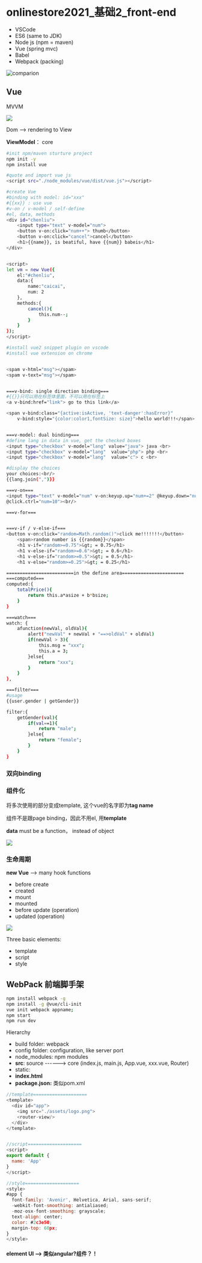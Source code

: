 # onlinestore2021\_基础2\_front-end

* VSCode
* ES6  (same to JDK)
* Node js (npm = maven)
* Vue (spring mvc)
* Babel
* Webpack (packing)

![comparion](<../.gitbook/assets/image (58).png>)

## Vue

MVVM

![](<../.gitbook/assets/image (59).png>)

Dom --> rendering to View

**ViewModel**： core

```bash
#init npm/maven sturture project
npm init -y
npm install vue

#quote and import vue js
<script src="./node_modules/vue/dist/vue.js"></script>

#create Vue
#binding with model: id="xxx"
#{{xx}} : use vue
#v-on / v-model / self-define
#el, data, methods
<div id="chenliu">
    <input type="text" v-model="num">
    <button v-on:click="num++"> thumb</button>
    <button v-on:click="cancel">cancel</button>
    <h1>{{name}}, is beatiful, have {{num}} babeis</h1>
</div>


<script>
let vm = new Vue({
    el:"#chenliu",
    data:{
        name:"caicai",
        num: 2
    },
    methods:{
        cancel(){
            this.num--;
        }
    }
});
</script>

#install vue2 snippet plugin on vscode
#install vue extension on chrome


<spam v-html="msg"></spam>
<spam v-text="msg"></spam>


===v-bind: single direction binding===
#{{}}只可以用在标签体里面，不可以用在标签上
<a v-bind:href="link"> go to this link</a>

<span v-bind:class="{active:isActive, 'text-danger':hasError}"
    v-bind:style="{color:color1,fontSize: size}">hello world!!!</span>


===v-model: dual binding===
#define lang in data in vue, get the checked boxes
<input type="checkbox" v-model="lang" value="java"> java <br>
<input type="checkbox" v-model="lang"  value="php"> php <br>
<input type="checkbox" v-model="lang"  value="c"> c <br>

#display the choices
your choices:<br/>
{{lang.join(",")}}

===v-on===
<input type="text" v-model="num" v-on:keyup.up="num+=2" @keyup.down="num-=2"
@click.ctrl="num=10"><br/>

===v-for===


===v-if / v-else-if===
<button v-on:click="random=Math.random()">click me!!!!!!!</button>
    <span>random number is {{random}}</span>
    <h1 v-if="random>=0.75">&gt; = 0.75</h1>
    <h1 v-else-if="random>=0.6">&gt; = 0.6</h1>
    <h1 v-else-if="random>=0.5">&gt; = 0.5</h1>
    <h1 v-else="random>=0.25">&gt; = 0.25</h1>

=========================in the define area=======================
===computed===
computed:{
    totalPrice(){
        return this.a*asize + b*bsize;
    }
}

===watch===
watch: {
    afunction(newVal, oldVal){
        alert("newVal" + newVal + "==>oldVal" + oldVal)
        if(newVal > 3){
            this.msg = "xxx";
            this.a = 3;
        }else{
            return "xxx";
        }
    }
},

===filter===
#usage
{{user.gender | getGender}}

filter:{
    getGender(val){
        if(val==1){
            return "male";
        }else{
            return "female";
        }
    }
}
```

### 双向binding

### 组件化

将多次使用的部分变成template, 这个vue的名字即为**tag name**

组件不是跟page binding，因此不用el, 用**template**

**data** must be a function， instead of object

![](<../.gitbook/assets/image (60).png>)

### 生命周期

**new Vue** --> many hook functions

* before create
* created
* mount
* mounted
* before update (operation)
* updated (operation)

![](<../.gitbook/assets/image (61).png>)

Three basic elements:

* template
* script
* style

## WebPack 前端脚手架

```bash
npm install webpack -g
npm install -g @vue/cli-init
vue init webpack appname;
npm start
npm run dev
```

Hierarchy

* build folder: webpack
* config folder: configuration, like server port
* node_modules: npm modules
* **src**: source ------> core (index.js, main.js, App.vue, xxx.vue, Router)
* static: 
* **index.html**
* **package.json:** 类似pom.xml

```javascript
//template====================
<template>
  <div id="app">
    <img src="./assets/logo.png">
    <router-view/>
  </div>
</template>


//script====================
<script>
export default {
  name: 'App'
}
</script>

//style====================
<style>
#app {
  font-family: 'Avenir', Helvetica, Arial, sans-serif;
  -webkit-font-smoothing: antialiased;
  -moz-osx-font-smoothing: grayscale;
  text-align: center;
  color: #2c3e50;
  margin-top: 60px;
}
</style>
```

#### element UI --> 类似angular?组件？！

